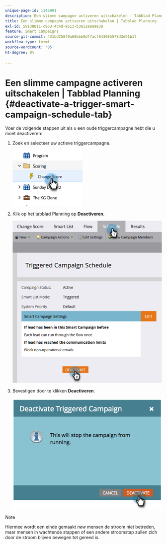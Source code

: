 ```yaml
---
unique-page-id: 1146991
description: Een slimme campagne activeren uitschakelen | Tabblad Planning - Marketo-documenten - Productdocumentatie
title: Een slimme campagne activeren uitschakelen | Tabblad Planning
exl-id: 59138811-c963-4c4d-9513-b3e12e8e9e38
feature: Smart Campaigns
source-git-commit: 431bd258f9a68bbb9df7acf043085578d3d91b1f
workflow-type: tm+mt
source-wordcount: '85'
ht-degree: 0%

---
```


# Een slimme campagne activeren uitschakelen | Tabblad Planning {#deactivate-a-trigger-smart-campaign-schedule-tab}

Voer de volgende stappen uit als u een oude triggercampagne hebt die u moet deactiveren:

1. Zoek en selecteer uw actieve triggercampagne.

   ![](assets/deactivate-a-trigger-smart-campaign-schedule-tab-1.png)

1. Klik op het tabblad Planning op **Deactiveren**.

   ![](assets/deactivate-a-trigger-smart-campaign-schedule-tab-2.png)

1. Bevestigen door te klikken **Deactiveren**.

   ![](assets/deactivate-a-trigger-smart-campaign-schedule-tab-3.png)

>[!NOTE]
>
>Hiermee wordt een einde gemaakt *new* mensen de stroom niet betreden, maar mensen in wachtende stappen of een andere stroomstap zullen zich door de stroom blijven bewegen tot gereed is.
